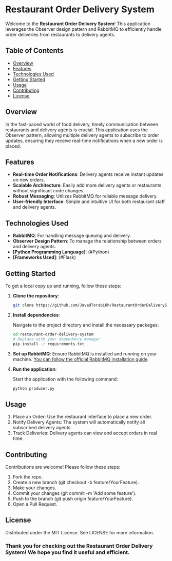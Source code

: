 # Restaurant Order Delivery System

Welcome to the **Restaurant Order Delivery System**! This application leverages the Observer design pattern and RabbitMQ to efficiently handle order deliveries from restaurants to delivery agents.

## Table of Contents

- [Overview](#overview)
- [Features](#features)
- [Technologies Used](#technologies-used)
- [Getting Started](#getting-started)
- [Usage](#usage)
- [Contributing](#contributing)
- [License](#license)

## Overview

In the fast-paced world of food delivery, timely communication between restaurants and delivery agents is crucial. This application uses the Observer pattern, allowing multiple delivery agents to subscribe to order updates, ensuring they receive real-time notifications when a new order is placed.

## Features

- **Real-time Order Notifications**: Delivery agents receive instant updates on new orders.
- **Scalable Architecture**: Easily add more delivery agents or restaurants without significant code changes.
- **Robust Messaging**: Utilizes RabbitMQ for reliable message delivery.
- **User-friendly Interface**: Simple and intuitive UI for both restaurant staff and delivery agents.

## Technologies Used

- **RabbitMQ**: For handling message queuing and delivery.
- **Observer Design Pattern**: To manage the relationship between orders and delivery agents.
- **[Python Programming Language]**: (#Python)
- **[Frameworks Used]**: (#Flask)

## Getting Started

To get a local copy up and running, follow these steps:

1. **Clone the repository**:
   ```bash
   git clone https://github.com/JavadTorabiKh/RestaurantOrderDeliverySystem.git
   ```

2. **Install dependencies**:

    Navigate to the project directory and install the necessary packages:

    ```bash
    cd restaurant-order-delivery-system
    # Replace with your dependency manager
    pip install -r requirements.txt
    ```

3. **Set up RabbitMQ**:
    Ensure RabbitMQ is installed and running on your machine. [You can follow the official RabbitMQ installation guide](https://www.rabbitmq.com/docs/download).

4. **Run the application**:

    Start the application with the following command:

    ```bash
    python producer.py
    ```

## Usage

1. Place an Order: Use the restaurant interface to place a new order.
2. Notify Delivery Agents: The system will automatically notify all subscribed delivery agents.
3. Track Deliveries: Delivery agents can view and accept orders in real time.


## Contributing
Contributions are welcome! Please follow these steps:

1. Fork the repo.
2. Create a new branch (git checkout -b feature/YourFeature).
3. Make your changes.
4. Commit your changes (git commit -m 'Add some feature').
5. Push to the branch (git push origin feature/YourFeature).
6. Open a Pull Request.


## License
Distributed under the MIT License. See LICENSE for more information.


### Thank you for checking out the Restaurant Order Delivery System! We hope you find it useful and efficient.